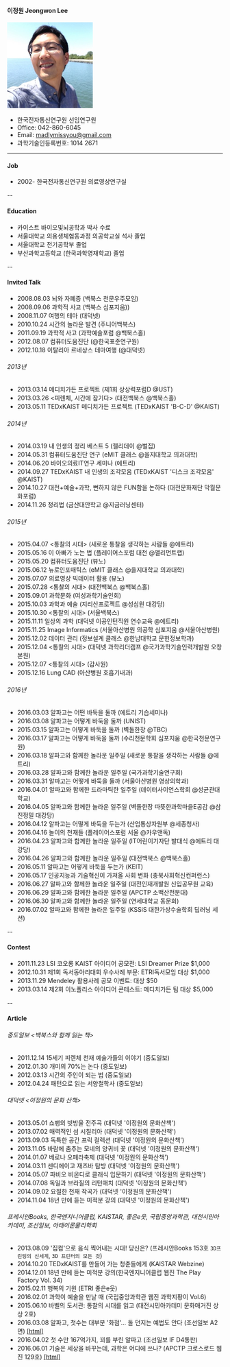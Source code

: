 #### 이정원 Jeongwon Lee
![JeongwonLee](/jeongwon_200.jpg)
* 한국전자통신연구원 선임연구원
* Office: 042-860-6045
* Email: madlymissyou@gmail.com
* 과학기술인등록번호: 1014 2671

---
#### Job
* 2002-     한국전자통신연구원 의료영상연구실

--
#### Education
* 카이스트 바이오및뇌공학과 박사 수료
* 서울대학교 의용생체협동과정 의공학교실 석사 졸업
* 서울대학교 전기공학부 졸업
* 부산과학고등학교 (한국과학영재학교) 졸업

--
#### Invited Talk
* 2008.08.03 뇌와 자폐증 (백북스 천문우주모임)
* 2008.09.06 과학적 사고 (백북스 심포지움))
* 2008.11.07 여행의 테마 (대덕넷)
* 2010.10.24 시간의 놀라운 발견 (주니어백북스)
* 2011.09.19 과학적 사고 (과학예술포럼 @백북스홀)
* 2012.08.07 컴퓨터도움진단 (@한국표준연구원)
* 2012.10.18 이탈리아 르네상스 테마여행 (@대덕넷)

###### 2013년
* 2013.03.14 메디치가든 프로젝트 (제1회 상상력포럼D @UST)
* 2013.03.26 <피렌체, 시간에 잠기다> (대전백북스 @백북스홀)
* 2013.05.11 TEDxKAIST 메디치가든 프로젝트 (TEDxKAIST 'B-C-D' @KAIST)

###### 2014년
* 2014.03.19 내 인생의 정리 베스트 5 (젤리데이 @벌집)
* 2014.05.31 컴퓨터도움진단 연구 (eMIT 클래스 @을지대학교 의과대학)
* 2014.06.20 바이오의료IT연구 세미나 (에트리)
* 2014.09.27 TEDxKAIST 내 인생의 조각모음 (TEDxKAIST '디스크 조각모음' @KAIST)
* 2014.10.27 대전+예술+과학, 뻔하지 않은 FUN함을 논하다 (대전문화재단 막월문화포럼)
* 2014.11.26 정리법 (금산대안학교 @지금러닝센터)

###### 2015년
* 2015.04.07 <통찰의 시대> (새로운 통찰을 생각하는 사람들 @에트리)
* 2015.05.16 이 아빠가 노는 법 (플레이어스포럼 대전 @앨리먼트랩)
* 2015.05.20 컴퓨터도움진단 (뷰노)
* 2015.06.12 뉴로인포매틱스 (eMIT 클래스 @을지대학교 의과대학)
* 2015.07.07 의료영상 빅데이터 활용 (뷰노)
* 2015.07.28 <통찰의 시대> (대전백북스 @백북스홀)
* 2015.09.01 과학문화 (여성과학기술인회)
* 2015.10.03 과학과 예술 (지리산프로젝트 @성심원 대강당)
* 2015.10.30 <통찰의 시대> (서울백북스)
* 2015.11.11 일상의 과학 (대덕넷 이공인턴직원 연수교육 @에트리)
* 2015.11.25 Image Informatics (서울아산병원 의공학 심포지움 @서울아산병원)
* 2015.12.02 데이터 관리 (정보설계 클래스 @한남대학교 문헌정보학과)
* 2015.12.04 <통찰의 시대> (대덕넷 과학리더캠프 @국가과학기술인력개발원 오창본원)
* 2015.12.07 <통찰의 시대> (감사원)
* 2015.12.16 Lung CAD (아산병원 호흡기내과)

###### 2016년
* 2016.03.03 알파고는 어떤 바둑을 둘까 (에트리 기습세미나)
* 2016.03.08 알파고는 어떻게 바둑을 둘까 (UNIST)
* 2015.03.15 알파고는 어떻게 바둑을 둘까 (벽돌한장 @TBC)
* 2016.03.17 알파고는 어떻게 바둑을 둘까 (수리천문학회 심포지움 @한국천문연구원)
* 2016.03.18 알파고와 함께한 놀라운 일주일 (새로운 통찰을 생각하는 사람들 @에트리)
* 2016.03.28 알파고와 함께한 놀라운 일주일 (국가과학기술연구회)
* 2016.03.31 알파고는 어떻게 바둑을 둘까 (서울아산병원 영상의학과)
* 2016.04.01 알파고와 함께한 드라마틱한 일주일 (데이터사이언스학회 @성균관대학교)
* 2016.04.05 알파고와 함께한 놀라운 일주일 (벽돌한장 따뜻한과학마을E공감 @삼진정밀 대강당)
* 2016.04.12 알파고는 어떻게 바둑을 두는가 (산업통상자원부 @세종청사)
* 2016.04.16 놀이의 천재들 (플레이어스포럼 서울 @카우앤독)
* 2016.04.23 알파고와 함께한 놀라운 일주일 (IT어린이기자단 발대식 @에트리 대강당)
* 2016.04.26 알파고와 함께한 놀라운 일주일 (대전백북스 @백북스홀)
* 2016.05.11 알파고는 어떻게 바둑을 두는가 (KEIT)
* 2016.05.17 인공지능과 기술혁신이 가져올 사회 변화 (충북사회혁신컨퍼런스)
* 2016.06.27 알파고와 함께한 놀라운 일주일 (대전인재개발원 신입공무원 교육)
* 2016.06.29 알파고와 함께한 놀라운 일주일 (APCTP 소백산천문대)
* 2016.06.30 알파고와 함께한 놀라운 일주일 (연세대학교 동문회)
* 2016.07.02 알파고와 함께한 놀라운 일주일 (KSSiS 대한가상수술학회 딥러닝 세션)

--
#### Contest
* 2011.11.23 LSI 코오롱 KAIST 아이디어 공모전: LSI Dreamer Prize $1,000
* 2012.10.31 제1회 독서동아리대회 우수사례 부문: ETRI독서모임 대상 $1,000
* 2013.11.29 Mendeley 활용사례 공모 이벤트: 대상 $50
* 2013.03.14 제2회 이노폴리스 아이디어 콘테스트: 메디치가든 팀 대상 $5,000

--
#### Article

###### 중도일보 <백북스와 함께 읽는 책>
* 2011.12.14 15세기 피렌체 천재 예술가들의 이야기 (중도일보)
* 2012.01.30 개미의 70%는 논다 (중도일보)
* 2012.03.13 시간의 주인이 되는 법 (중도일보)
* 2012.04.24 패턴으로 읽는 서양철학사 (중도일보)

###### 대덕넷 <이정원의 문화 산책>
* 2013.05.01 쇼팽의 빗방울 전주곡 (대덕넷 '이정원의 문화산책')
* 2013.07.02 매력적인 섬 시칠리아 (대덕넷 '이정원의 문화산책')
* 2013.09.03 독특한 공간 프릭 컬렉션 (대덕넷 '이정원의 문화산책')
* 2013.11.05 바람에 춤추는 모네의 양귀비 꽃 (대덕넷 '이정원의 문화산책')
* 2014.01.07 베로나 오페라축제 (대덕넷 '이정원의 문화산책')
* 2014.03.11 센디에이고 재즈바 탐방 (대덕넷 '이정원의 문화산책')
* 2014.05.07 파비오 비온디로 클래식 입문하기 (대덕넷 '이정원의 문화산책')
* 2014.07.08 독일과 브라질의 리턴매치 (대덕넷 '이정원의 문화산책')
* 2014.09.02 요절한 천재 작곡가 (대덕넷 '이정원의 문화산책')
* 2014.11.04 18년 만에 듣는 미적분 강의 (대덕넷 '이정원의 문화산책')

###### 프레시안Books, 한국엔지니어클럽, KAISTAR, 좋은e웃, 국립중앙과학관, 대전시민아카데미, 조선일보, 아태이론물리학회
* 2013.08.09 '집컴'으로 음식 찍어내는 시대! 당신은? (프레시안Books 153호 `3D프린팅의 신세계`, `3D 프린터의 모든 것`)
* 2014.10.20 TEDxKAIST를 만들어 가는 청춘들에게 (KAISTAR Webzine)
* 2014.12.01 18년 만에 듣는 미적분 강의(한국엔지니어클럽 웹진 The Play Factory Vol. 34)
* 2015.02.11 행복의 기원 (ETRI 좋은e웃)
* 2016.02.01 과학이 예술을 만날 때 (국립중앙과학관 웹진 과학지팡이 Vol.6)
* 2015.06.10 바벨의 도서관: 통찰의 시대를 읽고 (대전시민아카데미 문화매거진 상상 2호)
* 2016.03.08 알파고, 첫수는 대부분 '화점'… 돌 던지는 예법도 안다 (조선일보 A2면) [[html]](http://news.naver.com/main/read.nhn?mode=LSD&mid=sec&sid1=105&oid=023&aid=0003151523)
* 2016.04.02 첫 수만 167억가지, 꾀를 부린 알파고 (조선일보 IF D4통판)
* 2016.06.01 기술은 세상을 바꾸는데, 과학은 어디에 쓰나? (APCTP 크로스로드 웹진 129호) [[html]](https://www.facebook.com/crossroads.apctp/posts/822209387911626)
